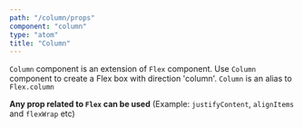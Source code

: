 ```yaml
---
path: "/column/props"
component: "column"
type: "atom"
title: "Column"
---
```


`Column` component is an extension of `Flex` component. Use `Column` component to create a Flex box with direction 'column'.
`Column` is an alias to `Flex.column`

**Any prop related to `Flex` can be used** (Example: `justifyContent`, `alignItems` and `flexWrap` etc)
